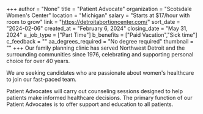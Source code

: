 +++
author = "None"
title = "Patient Advocate"
organization = "Scotsdale Women's Center"
location = "Michigan"
salary = "Starts at $17/hour with room to grow"
link = "https://detroitabortioncenter.com/"
sort_date = "2024-02-06"
created_at = "February 6, 2024"
closing_date = "May 31, 2024"
a_job_type = ["Part Time"]
b_benefits = ["Paid Vacation","Sick time"]
c_feedback = ""
aa_degrees_required = "No degree required"
thumbnail = ""
+++
Our family planning clinic has served Northwest Detroit and the surrounding communities since 1976, celebrating and supporting personal choice for over 40 years.

We are seeking candidates who are passionate about women's healthcare to join our fast-paced team. 

Patient Advocates will carry out counseling sessions designed to help patients make informed healthcare decisions. The primary function of our Patient Advocates is to offer support and education to all patients.